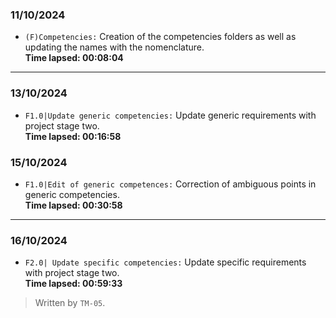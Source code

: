 ### 11/10/2024
- ``(F)Competencies:`` Creation of the competencies folders as well as updating the names with the nomenclature.  
  **Time lapsed: 00:08:04**
---
### 13/10/2024
- ``F1.0|Update generic competencies:`` Update generic requirements with project stage two.  
   **Time lapsed: 00:16:58**

### 15/10/2024
  - ``F1.0|Edit of generic competences:`` Correction of ambiguous points in generic competencies.  
   **Time lapsed: 00:30:58**
---
### 16/10/2024
- ``F2.0| Update specific competencies:`` Update specific requirements with project stage two.  
  **Time lapsed: 00:59:33**


>Written by `TM-05`.
